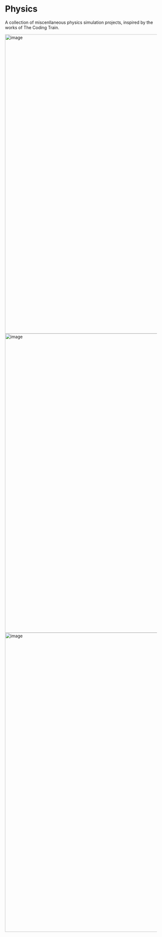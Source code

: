 # Physics

A collection of miscenllaneous physics simulation projects, inspired by the works of The Coding Train.

<img width="987" alt="image" src="https://user-images.githubusercontent.com/54029493/193504405-b3e85887-2956-4720-8756-2b1acc16448a.png">
<img width="987" alt="image" src="https://user-images.githubusercontent.com/54029493/193504358-d0394afc-0207-440b-9d82-26abdd0625b5.png">
<img width="987" alt="image" src="https://user-images.githubusercontent.com/54029493/193504656-c7251c54-8288-43be-857b-635aaacf81f6.png">
